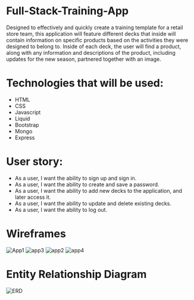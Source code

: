 # Full-Stack-Training-App
Designed to effectively and quickly create a training template for a retail store team, this application will feature different decks that inside will contain information on specific products based on the activities they were designed to belong to. Inside of each deck, the user will find a product, along with any information and descriptions of the product, including updates for the new season, partnered together with an image. 

# Technologies that will be used:
- HTML
- CSS
- Javascript
- Liquid
- Bootstrap
- Mongo
- Express

# User story: 
  - As a user, I want the ability to sign up and sign in.
  - As a user, I want the ability to create and save a password. 
  - As a user, I want the ability to add new decks to the application, and later access it. 
  - As a user, I want the ability to update and delete existing decks. 
  - As a user, I want the ability to log out. 
  
  # Wireframes
  
  ![App1](https://user-images.githubusercontent.com/111713666/194781010-d57f54ba-3560-45ed-a4b4-70845b8e22ed.jpg)
  ![app3](https://user-images.githubusercontent.com/111713666/194781026-da25ac08-51ac-49f8-8f86-8bcef996a98b.jpg)
  ![app2](https://user-images.githubusercontent.com/111713666/194781034-a1ca32e8-5bde-4d1c-964b-5afe46dbfbcc.jpg)
  ![app4](https://user-images.githubusercontent.com/111713666/194781042-6c08f0d2-c711-4d4d-b2bc-bec75910fdf2.jpg)


  
  # Entity Relationship Diagram
![ERD](https://user-images.githubusercontent.com/111713666/194800033-beab33c4-afd6-4d78-acde-5fdf6ef454cf.jpg)


